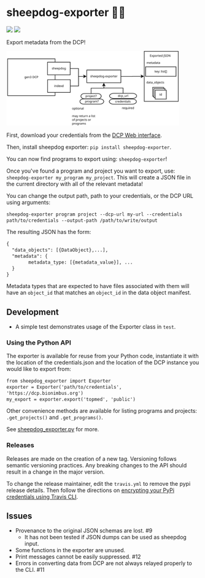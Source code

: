 # sheepdog-exporter 🐑🐑
<img src="https://travis-ci.org/david4096/sheepdog-exporter.svg?branch=master" /> <img src="https://img.shields.io/pypi/v/sheepdog-exporter.svg" />

Export metadata from the DCP!

<img src="diagrams/sheepdog_exporter.svg" width="450" />

First, download your credentials from the <a href="https://dcp.bionimbus.org">DCP Web interface</a>.

Then, install sheepdog exporter: `pip install sheepdog-exporter`.

You can now find programs to export using: `sheepdog-exporter`!

Once you've found a program and project you want to export, use: `sheepdog-exporter my_program my_project`. This will create a JSON file in the current directory with all of the relevant metadata!

You can change the output path, path to your credentials, or the DCP URL using arguments:

```
sheepdog-exporter program project --dcp-url my-url --credentials path/to/credentials --output-path /path/to/write/output
```

The resulting JSON has the form:

```
{
  "data_objects": [{DataObject},...],
  "metadata": {
        metadata_type: [{metadata_value}], ...
  }
}
```

Metadata types that are expected to have files associated with them will
have an `object_id` that matches an `object_id` in the data object manifest.

## Development

* A simple test demonstrates usage of the Exporter class in `test`.

### Using the Python API

The exporter is available for reuse from your Python code, instantiate it
with the location of the credentials.json and the location of the DCP instance
you would like to export from:

```
from sheepdog_exporter import Exporter
exporter = Exporter('path/to/credentials', 'https://dcp.bionimbus.org')
my_export = exporter.export('topmed', 'public')
```

Other convenience methods are available for listing programs and projects: 
`.get_projects()` and `.get_programs()`.

See [sheepdog_exporter.py](sheepdog_exporter.py) for more.

### Releases

Releases are made on the creation of a new tag. Versioning follows semantic
versioning practices. Any breaking changes to the API should result in a 
change in the major version.

To change the release maintainer, edit the `travis.yml` to remove the pypi
release details. Then follow the directions on [encrypting your PyPi 
credentials using Travis CLI](https://docs.travis-ci.com/user/deployment/pypi/).

## Issues

* Provenance to the original JSON schemas are lost. #9
  * It has not been tested if JSON dumps can be used as sheepdog input.
* Some functions in the exporter are unused.
* Print messages cannot be easily suppressed. #12
* Errors in converting data from DCP are not always relayed properly to the CLI. #11
